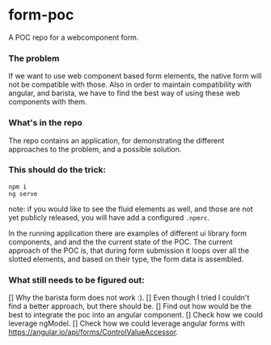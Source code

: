 # form-poc
A POC repo for a webcomponent form.

### The problem
If we want to use web component based form elements, the native form will not be compatible with those. Also in order to maintain compatibility with angular, and barista, we have to find the best way of using these web components with them.

### What's in the repo
The repo contains an application, for demonstrating the different approaches to the problem, and a possible solution. 

### This should do the trick:
```
npm i
ng serve
```
note: if you would like to see the fluid elements as well, and those are not yet publicly released, you will have add a configured ``` .npmrc ```.

In the running application there are examples of different ui library form components, and and the the current state of the POC. The current approach of the POC is, that during form submission it loops over all the slotted elements, and based on their type, the form data is assembled.

### What still needs to be figured out:
[] Why the barista form does not work :).
[] Even though I tried I couldn't find a better approach, but there should be.
[] Find out how would be the best to integrate the poc into an angular component.
[] Check how we could leverage ngModel.
[] Check how we could leverage angular forms with https://angular.io/api/forms/ControlValueAccessor.
